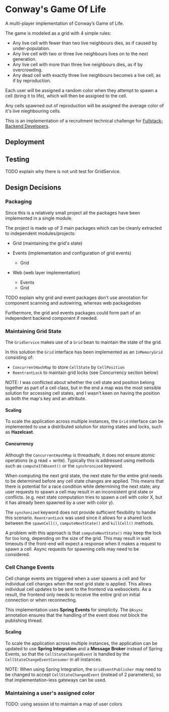 # Conway's Game Of Life

A multi-player implementation of Conway’s Game of Life. 

The game is modeled as a grid with 4 simple rules:

- Any live cell with fewer than two live neighbours dies, as if caused by under-population.
- Any live cell with two or three live neighbours lives on to the next generation.
- Any live cell with more than three live neighbours dies, as if by overcrowding.
- Any dead cell with exactly three live neighbours becomes a live cell, as if by reproduction.

Each user will be assigned a random color when they attempt to spawn a cell (bring it to life), which will then be assigned to the cell. 

Any cells spawned out of reproduction will be assigned the average color of it's live nieghbouring cells.

This is an implementation of a recruitment technical challenge for [Fullstack-Backend Developers](https://hackmd.io/s/SyXikdg_g#Full-Stack--Backend-Developer--Eng-Manager).


## Deployment

## Testing

TODO explain why there is not unit test for GridService. 

## Design Decisions

### Packaging

Since this is a relatively small project all the packages have been implemented in a single module. 

The project is made up of 3 main packages which can be cleanly extracted to independent modules/projects:

- Grid (maintaining the grid's state)

- Events (implementation and configuration of grid events)
    - Grid
    
- Web (web layer implementation)
    - Events
    - Grid

TODO explain why grid and event packages don't use annotation for component scanning and autowiring, whereas web packagedoes

Furthermore, the grid and events packages could form part of an independent backend component if needed.

### Maintaining Grid State
The `GridService` makes use of a `Grid` bean to maintain the state of the grid. 

In this solution the `Grid` interface has been implemented as an `InMemoryGrid` consisting of:
 - `ConcurrentHashMap` to store `CellState` by `CellPosition` 
 - `ReentrantLock` to maintain grid locks (see Concurrency section below)

NOTE: I was conflicted about whether the cell state and position belong together as part of a cell class, but in the end a map was the most sensible solution for accessing cell states, and I wasn't keen on having the position as both the map's key and an attribute.

#### Scaling
To scale the application across multiple instances, the `Grid` interface can be implemented to use a distributed solution for storing states and locks, such as **Hazelcast**.

#### Concurrency

Although the `ConcurrentHashMap` is threadsafe, it does not ensure atomic operations (e.g read + write). Typically this is addressed using methods such as `computeIfAbsent()` or the `synchronized` keyword.

When computing the next grid state, the next state for the entire grid needs to be determined before any cell state changes are applied. This means that there is potential for a race condition while determining the next state; any user requests to spawn a cell may result in an inconsistent grid state or conflicts. (e.g. next state computation tries to spawn a cell with color X, but it has already been spawned by a user with color y).

The `synchonized` keyword does not provide sufficient flexibility to handle this scenario. `ReentrantLock` was used since it allows for a shared lock between the `spawnCell()`, `computeNextState()` and `killCell()` methods.

A problem with this approach is that `computeNextState()` may keep the lock for too long, depending on the size of the grid. This may result in wait timeouts if the front-end will expect a response when it makes a request to spawn a cell. Async requests for spawning cells may need to be considered.

### Cell Change Events

Cell change events are triggered when a user spawns a cell and for individual cell changes when the next grid state is applied. This allows individual cell updates to be sent to the frontend via websockets. As a result, the frontend only needs to receive the entire grid on initial connection or when reconnecting.

This implementation uses **Spring Events** for simplicity. The `@Async` annotation ensures that the handling of the event does not block the publishing thread.

#### Scaling
To scale the application across multiple instances, the application can be updated to use **Spring Integration** and a **Message Broker** instead of Spring Events, so that the `CellStateChangedEvent` is handled by the `CellStateChangeEventConsumer` in all instances.

NOTE: When using Spring Integration, the `GridEventPublisher` may need to be changed to accept `CellStateChangedEvent` (instead of 2 parameters), so that implementation-less gateways can be used.

### Maintaining a user's assigned color 

TODO: using session id to maintain a map of user colors